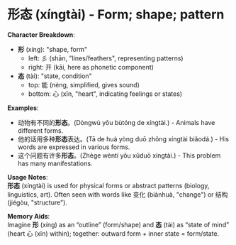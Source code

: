 # **形态 (xíngtài) - Form; shape; pattern**

**Character Breakdown**:  
- **形** (xíng): "shape, form"
  - left: 彡 (shān, "lines/feathers", representing patterns)
  - right: 开 (kāi, here as phonetic component)  
- **态** (tài): "state, condition"
  - top: 能 (néng, simplified, gives sound)
  - bottom: 心 (xīn, "heart", indicating feelings or states)

**Examples**:  
- 动物有不同的**形态**。(Dòngwù yǒu bùtóng de xíngtài.) - Animals have different forms.  
- 他的话用多种**形态**表达。(Tā de huà yòng duō zhǒng xíngtài biǎodá.) - His words are expressed in various forms.  
- 这个问题有许多**形态**。(Zhège wèntí yǒu xǔduō xíngtài.) - This problem has many manifestations.

**Usage Notes**:  
**形态** (xíngtài) is used for physical forms or abstract patterns (biology, linguistics, art). Often seen with words like 变化 (biànhuà, "change") or 结构 (jiégòu, "structure").

**Memory Aids**:  
Imagine **形** (xíng) as an “outline” (form/shape) and **态** (tài) as “state of mind” (heart 心 (xīn) within); together: outward form + inner state = form/state.